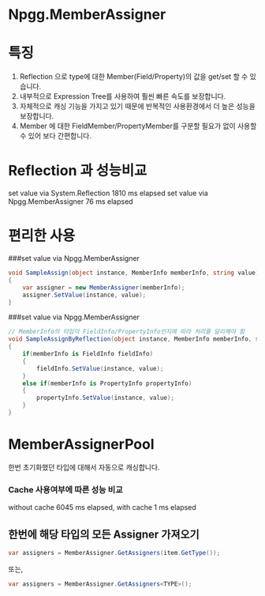 # Npgg.MemberAssigner


# 특징
1. Reflection 으로 type에 대한 Member(Field/Property)의 값을 get/set 할 수 있습니다.
2. 내부적으로 Expression Tree를 사용하여 훨씬 빠른 속도를 보장합니다.
3. 자체적으로 캐싱 기능을 가지고 있기 때문에 반복적인 사용환경에서 더 높은 성능을 보장합니다.
4. Member 에 대한 FieldMember/PropertyMember를 구분할 필요가 없이 사용할 수 있어 보다 간편합니다.


# Reflection 과 성능비교
set value via System.Reflection  1810 ms elapsed
set value via Npgg.MemberAssigner 76 ms elapsed


# 편리한 사용

###set value via Npgg.MemberAssigner
```csharp
void SampleAssign(object instance, MemberInfo memberInfo, string value)
{
    var assigner = new MemberAssigner(memberInfo);
    assigner.SetValue(instance, value);
}
```

###set value via Npgg.MemberAssigner
```csharp
// MemberInfo의 타입이 FieldInfo/PropertyInfo인지에 따라 처리를 달리해야 함
void SampleAssignByReflection(object instance, MemberInfo memberInfo, string value)
{
    if(memberInfo is FieldInfo fieldInfo) 
    {
        fieldInfo.SetValue(instance, value);
    }
    else if(memberInfo is PropertyInfo propertyInfo)
    {
        propertyInfo.SetValue(instance, value);
    }
}

```
# MemberAssignerPool

한번 초기화했던 타입에 대해서 자동으로 캐싱합니다. 

### Cache 사용여부에 따른 성능 비교 
without cache 6045 ms elapsed, with cache 1 ms elapsed



## 한번에 해당 타입의 모든 Assigner 가져오기

```csharp
var assigners = MemberAssigner.GetAssigners(item.GetType());
```
또는,
```csharp
var assigners = MemberAssigner.GetAssigners<TYPE>();
```
